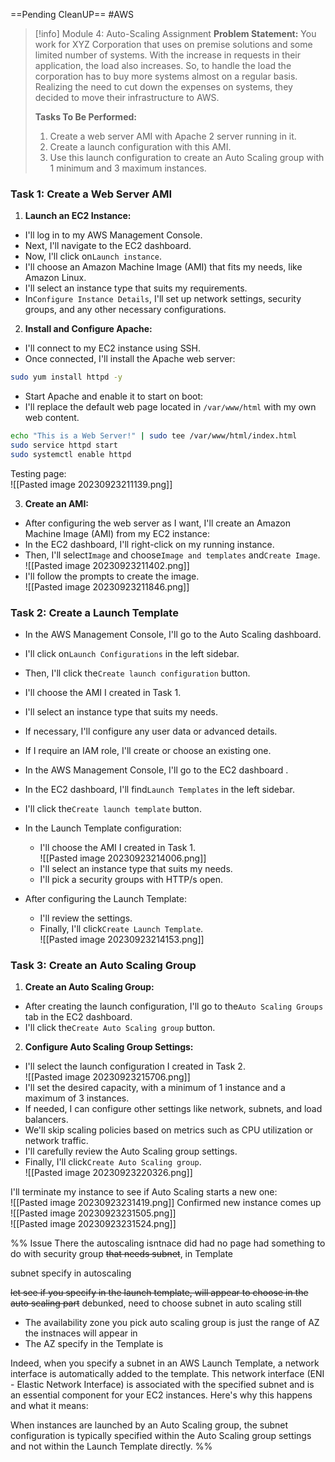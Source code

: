 ==Pending CleanUP==
 #AWS


> [!info] Module 4: Auto-Scaling Assignment
> **Problem Statement:** 
> You work for XYZ Corporation that uses on premise solutions and some limited number of systems. With the increase in requests in their application, the load also increases. So, to handle the load the corporation has to buy more systems almost on a regular basis. Realizing the need to cut down the expenses on systems, they decided to move their infrastructure to AWS. 
> 
> **Tasks To Be Performed:** 
> 1. Create a web server AMI with Apache 2 server running in it. 
> 2. Create a launch configuration with this AMI. 
> 3. Use this launch configuration to create an Auto Scaling group with 1 minimum and 3 maximum instances.

### Task 1: Create a Web Server AMI

1. **Launch an EC2 Instance:**
 - I'll log in to my AWS Management Console.
 - Next, I'll navigate to the EC2 dashboard.
 - Now, I'll click on`Launch instance`.
 - I'll choose an Amazon Machine Image (AMI) that fits my needs, like Amazon Linux.
 - I'll select an instance type that suits my requirements.
 - In`Configure Instance Details`, I'll set up network settings, security groups, and any other necessary configurations.
 
 
2. **Install and Configure Apache:**
 
 - I'll connect to my EC2 instance using SSH.
 - Once connected, I'll install the Apache web server:
```bash
sudo yum install httpd -y
```

  - Start Apache and enable it to start on boot:
  - I'll replace the default web page located in `/var/www/html` with my own web content.
```bash
echo "This is a Web Server!" | sudo tee /var/www/html/index.html
sudo service httpd start
sudo systemctl enable httpd
```

Testing page:
<br>![[Pasted image 20230923211139.png]]

3. **Create an AMI:**
 - After configuring the web server as I want, I'll create an Amazon Machine Image (AMI) from my EC2 instance:
  - In the EC2 dashboard, I'll right-click on my running instance.
  - Then, I'll select`Image` and choose`Image and templates` and`Create Image`.
    <br>![[Pasted image 20230923211402.png]]
  - I'll follow the prompts to create the image.
    <br>![[Pasted image 20230923211846.png]]

### Task 2: Create a Launch Template


 - In the AWS Management Console, I'll go to the Auto Scaling dashboard.
 - I'll click on`Launch Configurations` in the left sidebar.
 - Then, I'll click the`Create launch configuration` button.
 - I'll choose the AMI I created in Task 1.
 - I'll select an instance type that suits my needs.
 - If necessary, I'll configure any user data or advanced details.
 - If I require an IAM role, I'll create or choose an existing one.

- In the AWS Management Console, I'll go to the EC2 dashboard .
- In the EC2 dashboard, I'll find`Launch Templates` in the left sidebar.
- I'll click the`Create launch template` button.
- In the Launch Template configuration:
    - I'll choose the AMI I created in Task 1.
      <br>![[Pasted image 20230923214006.png]]
    - I'll select an instance type that suits my needs.
    - I'll pick a security groups with HTTP/s open.
- After configuring the Launch Template:
    - I'll review the settings.
    - Finally, I'll click`Create Launch Template`.
      <br>![[Pasted image 20230923214153.png]]

### Task 3: Create an Auto Scaling Group

1. **Create an Auto Scaling Group:**
 - After creating the launch configuration, I'll go to the`Auto Scaling Groups` tab in the EC2 dashboard.
 - I'll click the`Create Auto Scaling group` button.
   
2. **Configure Auto Scaling Group Settings:**
 
 - I'll select the launch configuration I created in Task 2.
   <br>![[Pasted image 20230923215706.png]]
 - I'll set the desired capacity, with a minimum of 1 instance and a maximum of 3 instances.
 - If needed, I can configure other settings like network, subnets, and load balancers.
 - We'll skip scaling policies based on metrics such as CPU utilization or network traffic.
 - I'll carefully review the Auto Scaling group settings.
 - Finally, I'll click`Create Auto Scaling group`.
   <br>![[Pasted image 20230923220326.png]]

I'll terminate my instance to see if Auto Scaling starts a new one:
<br>![[Pasted image 20230923231419.png]]
Confirmed new instance comes up
<br>![[Pasted image 20230923231505.png]]
<br>![[Pasted image 20230923231524.png]]


%% Issue
There the autoscaling isntnace did had no page
had something to do with security group ~~that needs subnet~~, in Template

subnet specify in autoscaling

~~let see if you specify in the launch template, will appear to choose in the auto scaling part~~ debunked, need to choose subnet in auto scaling still
- The availability zone you pick auto scaling group is just the range of AZ the instnaces will appear in
- The AZ specify in the Template is

Indeed, when you specify a subnet in an AWS Launch Template, a network interface is automatically added to the template. This network interface (ENI - Elastic Network Interface) is associated with the specified subnet and is an essential component for your EC2 instances. Here's why this happens and what it means:

When instances are launched by an Auto Scaling group, the subnet configuration is typically specified within the Auto Scaling group settings and not within the Launch Template directly. %%